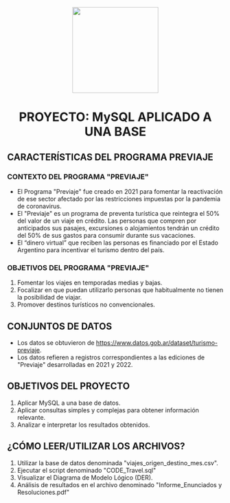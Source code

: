 <div id="header" align="center">
    <img src="https://media.giphy.com/media/v1.Y2lkPTc5MGI3NjExY3JuMjk2aG0zY3dlZzFoNmZjbjN2dnE2cWd4ZnN5MnVzbDRkd21pOSZlcD12MV9pbnRlcm5hbF9naWZfYnlfaWQmY3Q9Zw/vhlboG0kGaiCx1D9cd/giphy.gif" width="200" />
    <h1 align="center"> PROYECTO: MySQL APLICADO A UNA BASE </h1>
</div>

## CARACTERÍSTICAS DEL PROGRAMA PREVIAJE

### CONTEXTO DEL PROGRAMA "PREVIAJE"
- El Programa "Previaje" fue creado en 2021 para fomentar la reactivación de ese sector afectado por las restricciones impuestas por la pandemia de coronavirus.
- El "Previaje" es un programa de preventa turística que reintegra el 50% del valor de un viaje en crédito. Las personas que compren por anticipados sus pasajes, excursiones o alojamientos tendrán un crédito del 50% de sus gastos para consumir durante sus vacaciones.
- El “dinero virtual” que reciben las personas es financiado por el Estado Argentino para incentivar el turismo dentro del país.

### OBJETIVOS DEL PROGRAMA "PREVIAJE"
1) Fomentar los viajes en temporadas medias y bajas.
2) Focalizar en que puedan utilizarlo personas que habitualmente no tienen la posibilidad de viajar.
3) Promover destinos turísticos no convencionales.

## CONJUNTOS DE DATOS
- Los datos se obtuvieron de https://www.datos.gob.ar/dataset/turismo-previaje.
- Los datos refieren a registros correspondientes a las ediciones de "Previaje" desarrolladas en 2021 y 2022.

## OBJETIVOS DEL PROYECTO
1) Aplicar MySQL a una base de datos.
2) Aplicar consultas simples y complejas para obtener información relevante.
3) Analizar e interpretar los resultados obtenidos.

## ¿CÓMO LEER/UTILIZAR LOS ARCHIVOS?
1) Utilizar la base de datos denominada "viajes_origen_destino_mes.csv".
2) Ejecutar el script denominado "CODE_Travel.sql"
3) Visualizar el Diagrama de Modelo Lógico (DER).
4) Análisis de resultados en el archivo denominado "Informe_Enunciados y Resoluciones.pdf"

